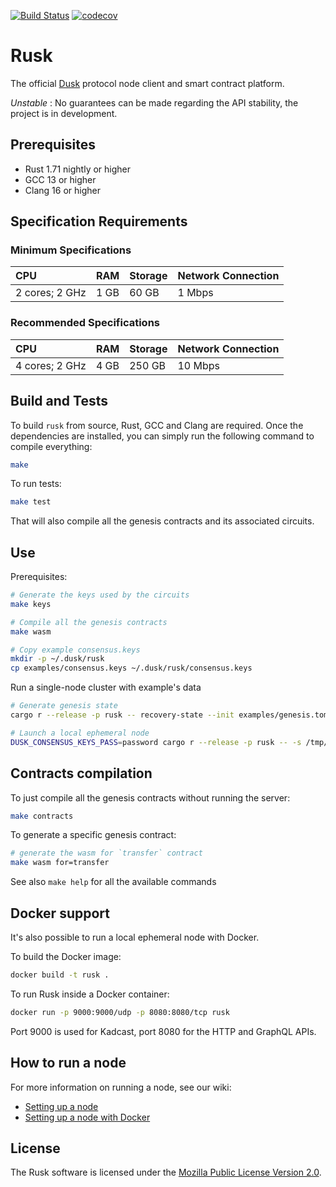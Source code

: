 [![Build Status](https://travis-ci.com/dusk-network/rusk.svg?branch=master)](https://travis-ci.com/dusk-network/rusk)
[![codecov](https://codecov.io/gh/dusk-network/rusk/branch/master/graph/badge.svg)](https://codecov.io/gh/dusk-network/rusk)

# Rusk

The official [Dusk](https://dusk.network/) protocol node client and smart contract platform.

_Unstable_ : No guarantees can be made regarding the API stability, the project
is in development.

## Prerequisites

- Rust 1.71 nightly or higher
- GCC 13 or higher
- Clang 16 or higher

## Specification Requirements

### Minimum Specifications

| CPU | RAM | Storage | Network Connection |
| :--- | :--- | :--- | :--- |
| 2 cores; 2 GHz | 1 GB | 60 GB | 1 Mbps |

### Recommended Specifications

| CPU | RAM | Storage | Network Connection |
| :--- | :--- | :--- | :--- |
| 4 cores; 2 GHz | 4 GB | 250 GB | 10 Mbps |

## Build and Tests

To build `rusk` from source, Rust, GCC and Clang are required. Once the dependencies are installed, you can simply run the following command to compile everything:

```bash
make
```

To run tests:

```bash
make test
```

That will also compile all the genesis contracts and its associated circuits.

## Use

Prerequisites:

```bash
# Generate the keys used by the circuits
make keys

# Compile all the genesis contracts
make wasm

# Copy example consensus.keys
mkdir -p ~/.dusk/rusk
cp examples/consensus.keys ~/.dusk/rusk/consensus.keys
```

Run a single-node cluster with example's data

```bash
# Generate genesis state
cargo r --release -p rusk -- recovery-state --init examples/genesis.toml -o /tmp/example.state

# Launch a local ephemeral node
DUSK_CONSENSUS_KEYS_PASS=password cargo r --release -p rusk -- -s /tmp/example.state
```

## Contracts compilation

To just compile all the genesis contracts without running the server:

```bash
make contracts
```

To generate a specific genesis contract:

```bash
# generate the wasm for `transfer` contract
make wasm for=transfer
```

See also `make help` for all the available commands

## Docker support

It's also possible to run a local ephemeral node with Docker.

To build the Docker image:

```bash
docker build -t rusk .
```

To run Rusk inside a Docker container:

```bash
docker run -p 9000:9000/udp -p 8080:8080/tcp rusk
```

Port 9000 is used for Kadcast, port 8080 for the HTTP and GraphQL APIs.

## How to run a node

For more information on running a node, see our wiki: 
- [Setting up a node](https://wiki.dusk.network/en/setting-up-node)
- [Setting up a node with Docker](https://wiki.dusk.network/en/setting-up-a-node-docker)

## License

The Rusk software is licensed under the [Mozilla Public License Version 2.0](./LICENSE).
